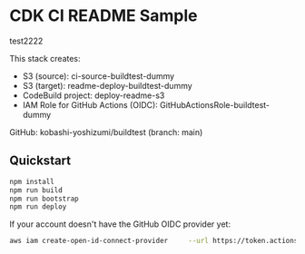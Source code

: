 # CDK CI README Sample

test2222

This stack creates:
- S3 (source): ci-source-buildtest-dummy
- S3 (target): readme-deploy-buildtest-dummy
- CodeBuild project: deploy-readme-s3
- IAM Role for GitHub Actions (OIDC): GitHubActionsRole-buildtest-dummy

GitHub: kobashi-yoshizumi/buildtest (branch: main)

## Quickstart
```bash
npm install
npm run build
npm run bootstrap
npm run deploy
```

If your account doesn't have the GitHub OIDC provider yet:
```bash
aws iam create-open-id-connect-provider     --url https://token.actions.githubusercontent.com     --client-id-list sts.amazonaws.com     --thumbprint-list 6938fd4d98bab03faadb97b34396831e3780aea1
```
